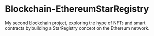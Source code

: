 # Blockchain-EthereumStarRegistry
My second blockchain project, exploring the hype of NFTs and smart contracts by building a StarRegistry concept on the Ethereum network. 
